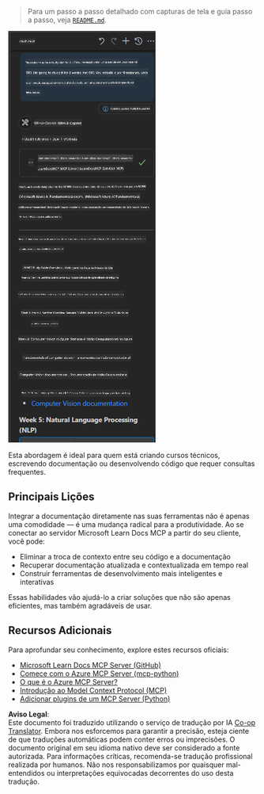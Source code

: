 <!--
CO_OP_TRANSLATOR_METADATA:
{
  "original_hash": "4319d291c9d124ecafea52b3d04bfa0e",
  "translation_date": "2025-06-23T11:07:05+00:00",
  "source_file": "09-CaseStudy/docs-mcp/README.md",
  "language_code": "br"
}
-->
> Para um passo a passo detalhado com capturas de tela e guia passo a passo, veja [`README.md`](./solution/scenario3/README.md).

![Visão Geral do Cenário 3](../../../../translated_images/step4-prompt-chat.12187bb001605efc5077992b621f0fcd1df12023c5dce0464f8eb8f3d595218f.br.png)

Esta abordagem é ideal para quem está criando cursos técnicos, escrevendo documentação ou desenvolvendo código que requer consultas frequentes.

## Principais Lições

Integrar a documentação diretamente nas suas ferramentas não é apenas uma comodidade — é uma mudança radical para a produtividade. Ao se conectar ao servidor Microsoft Learn Docs MCP a partir do seu cliente, você pode:

- Eliminar a troca de contexto entre seu código e a documentação
- Recuperar documentação atualizada e contextualizada em tempo real
- Construir ferramentas de desenvolvimento mais inteligentes e interativas

Essas habilidades vão ajudá-lo a criar soluções que não são apenas eficientes, mas também agradáveis de usar.

## Recursos Adicionais

Para aprofundar seu conhecimento, explore estes recursos oficiais:

- [Microsoft Learn Docs MCP Server (GitHub)](https://github.com/MicrosoftDocs/mcp)
- [Comece com o Azure MCP Server (mcp-python)](https://learn.microsoft.com/en-us/azure/developer/azure-mcp-server/get-started#create-the-python-app)
- [O que é o Azure MCP Server?](https://learn.microsoft.com/en-us/azure/developer/azure-mcp-server/)
- [Introdução ao Model Context Protocol (MCP)](https://modelcontextprotocol.io/introduction)
- [Adicionar plugins de um MCP Server (Python)](https://learn.microsoft.com/en-us/semantic-kernel/concepts/plugins/adding-mcp-plugins)

**Aviso Legal**:  
Este documento foi traduzido utilizando o serviço de tradução por IA [Co-op Translator](https://github.com/Azure/co-op-translator). Embora nos esforcemos para garantir a precisão, esteja ciente de que traduções automáticas podem conter erros ou imprecisões. O documento original em seu idioma nativo deve ser considerado a fonte autorizada. Para informações críticas, recomenda-se tradução profissional realizada por humanos. Não nos responsabilizamos por quaisquer mal-entendidos ou interpretações equivocadas decorrentes do uso desta tradução.